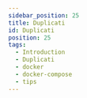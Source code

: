 ```yaml
---
sidebar_position: 25
title: Duplicati
id: Duplicati
position: 25
tags:
  - Introduction
  - Duplicati
  - docker
  - docker-compose
  - tips
---
```

